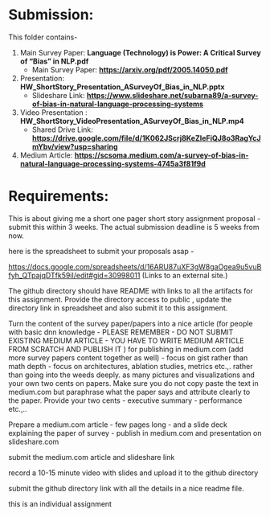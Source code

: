 
# Submission: 
This folder contains- 

1. Main Survey Paper: **Language (Technology) is Power: A Critical Survey of “Bias” in NLP.pdf**
   - Main Survey Paper: **https://arxiv.org/pdf/2005.14050.pdf** 
2. Presentation: **HW_ShortStory_Presentation_ASurveyOf_Bias_in_NLP.pptx**
   - Slideshare Link: **https://www.slideshare.net/subarna89/a-survey-of-bias-in-natural-language-processing-systems**
3. Video Presentation : **HW_ShortStory_VideoPresentation_ASurveyOf_Bias_in_NLP.mp4**
   - Shared Drive Link: **https://drive.google.com/file/d/1K062JScrj8KeZIeFiQJ8o3RagYcJmYbv/view?usp=sharing**
5. Medium Article: **https://scsoma.medium.com/a-survey-of-bias-in-natural-language-processing-systems-4745a3f81f9d** 


# Requirements: 
This is about giving me a short one pager short story assignment proposal - submit this within 3 weeks. The actual submission deadline is 5 weeks from now.

here is the spreadsheet to submit your proposals asap -

https://docs.google.com/spreadsheets/d/16ARU87uXF3gW8gaOgea9u5vuBfyh_QTpajqDTfk59iI/edit#gid=30998011 (Links to an external site.)

 

The github directory should have README with links to all the artifacts for this assignment. Provide the directory access to public , update the directory link in spreadsheet and also submit it to this assignment.

 

 Turn the content of the survey paper/papers into a nice article (for people with basic dnn knowledge - PLEASE REMEMBER - DO NOT SUBMIT EXISTING MEDIUM ARTICLE - YOU HAVE TO WRITE MEDIUM ARTICLE FROM SCRATCH AND PUBLISH IT )  for publishing in medium.com (add more survey papers content together as well) - focus on gist rather than math depth - focus on architectures, ablation studies, metrics etc.,. rather than going into the weeds deeply. as many pictures and visualizations and your own two cents on papers.   Make sure you do not copy paste the text in medium.com but paraphrase what the paper says and attribute clearly to the paper. Provide your two cents - executive summary - performance etc.,..  

Prepare a medium.com article - few pages long - and a slide deck explaining the paper of survey - publish in medium.com and presentation on slideshare.com

 

submit the medium.com article  and slideshare link 

record a 10-15 minute video with slides and upload it to the github directory

 

submit the github directory link with all the details in a nice readme file.

 

 

this is an individual assignment 
